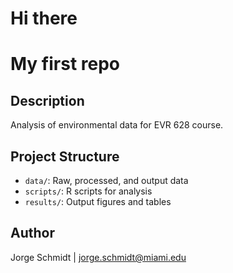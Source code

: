 # Hi there
# My first repo

## Description

Analysis of environmental data for EVR 628 course.

## Project Structure

- `data/`: Raw, processed, and output data
- `scripts/`: R scripts for analysis
- `results/`: Output figures and tables


## Author

Jorge Schmidt | jorge.schmidt@miami.edu
